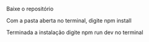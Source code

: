
Baixe o repositório

Com a pasta aberta no terminal, digite npm install

Terminada a instalação digite npm run dev no terminal

